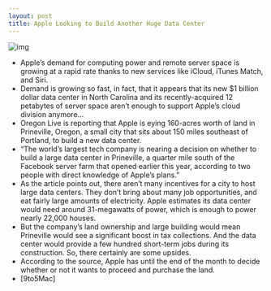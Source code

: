 ```yaml
---
layout: post
title: Apple Looking to Build Another Huge Data Center
---
```

![img](http://media.idownloadblog.com/wp-content/uploads/2011/12/apple-data-center.jpg)
* Apple’s demand for computing power and remote server space is growing at a rapid rate thanks to new services like iCloud, iTunes Match, and Siri.
* Demand is growing so fast, in fact, that it appears that its new $1 billion dollar data center in North Carolina and its recently-acquired 12 petabytes of server space aren’t enough to support Apple’s cloud division anymore…
* Oregon Live is reporting that Apple is eying 160-acres worth of land in Prineville, Oregon, a small city that sits about 150 miles southeast of Portland, to build a new data center.
* “The world’s largest tech company is nearing a decision on whether to build a large data center in Prineville, a quarter mile south of the Facebook server farm that opened earlier this year, according to two people with direct knowledge of Apple’s plans.”
* As the article points out, there aren’t many incentives for a city to host large data centers. They don’t bring about many job opportunities, and eat fairly large amounts of electricity. Apple estimates its data center would need around 31-megawatts of power, which is enough to power nearly 22,000 houses.
* But the company’s land ownership and large building would mean Prineville would see a significant boost in tax collections. And the data center would provide a few hundred short-term jobs during its construction. So, there certainly are some upsides.
* According to the source, Apple has until the end of the month to decide whether or not it wants to proceed and purchase the land.
* [9to5Mac]

